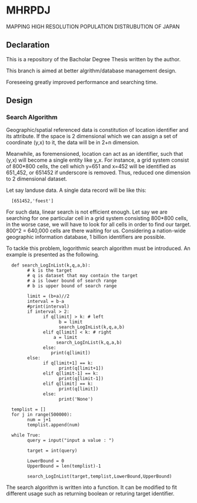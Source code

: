 # MHRPDJ
MAPPING HIGH RESOLUTION POPULATION DISTRUBUTION OF JAPAN

## Declaration

This is a repository of the Bacholar Degree Thesis written by the author. 

This branch is aimed at better algrithm/database management design. 

Foreseeing greatly improved performance and searching time.


## Design

### Search Algorithm

Geographic/spatial referenced data is constitution of location identifier and its attribute. If the space is 2 dimensional which we can assign a set of coordinate (y,x) to it, the data will be in 2+n dimension.

Meanwhile, as foremensioned, location can act as an identifier, such that (y,x) will become a single entity like y_x. For instance, a grid system consist of 800\*800 cells, the cell which y=651 and x=452 will be identified as 651_452, or 651452 if underscore is removed. Thus, reduced one dimension to 2 dimensional dataset.

Let say landuse data. A single data record will be like this:

      [651452,'foest']

For such data, linear search is not efficient enough. Let say we are searching for one particular cell in a grid system consisting 800\*800 cells, in the worse case, we will have to look for all cells in order to find our target. 800^2 = 640,000 cells are there waiting for us. Considering a nation-wide geographic information database, 1 billion identifiers are possible.

To tackle this problem, logorithmic search algorithm must be introduced. An example is presented as the following.

      def search_LogInList(k,q,a,b):
            # k is the target
            # q is dataset that may contain the target
            # a is lower bound of search range
            # b is upper bound of search range
            
            limit = (b+a)//2
            interval = b-a
            #print(interval)
            if interval > 2:
                  if q[limit] > k: # left
                        b = limit
                        search_LogInList(k,q,a,b)
                  elif q[limit] < k: # right
                      a = limit
                       search_LogInList(k,q,a,b)
                  else:
                     print(q[limit])
            else:
                  if q[limit+1] == k:
                        print(q[limit+1])
                  elif q[limit-1] == k:
                        print(q[limit-1])
                  elif q[limit] == k:
                        print(q[limit])            
                  else:
                        print('None')

      templist = []
      for j in range(500000):
            num = j+1
            templist.append(num)

      while True:
            query = input("input a value : ")

            target = int(query)

            LowerBound = 0
            UpperBound = len(templist)-1

            search_LogInList(target,templist,LowerBound,UpperBound)

The search algorithm is written into a function. It can be modified to fit different usage such as returning boolean or returing target identifier.

